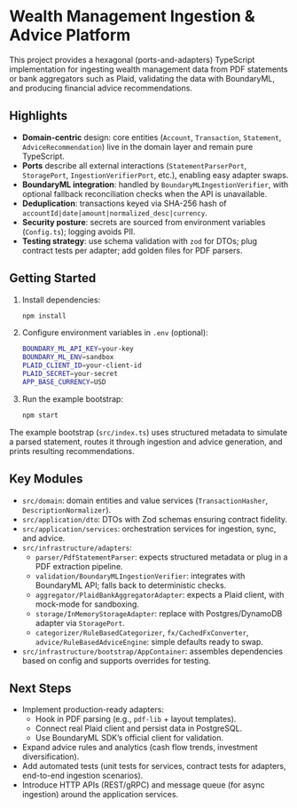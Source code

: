 # Wealth Management Ingestion & Advice Platform

This project provides a hexagonal (ports-and-adapters) TypeScript implementation for ingesting wealth management data from PDF statements or bank aggregators such as Plaid, validating the data with BoundaryML, and producing financial advice recommendations.

## Highlights

- **Domain-centric** design: core entities (`Account`, `Transaction`, `Statement`, `AdviceRecommendation`) live in the domain layer and remain pure TypeScript.
- **Ports** describe all external interactions (`StatementParserPort`, `StoragePort`, `IngestionVerifierPort`, etc.), enabling easy adapter swaps.
- **BoundaryML integration**: handled by `BoundaryMLIngestionVerifier`, with optional fallback reconciliation checks when the API is unavailable.
- **Deduplication**: transactions keyed via SHA-256 hash of `accountId|date|amount|normalized_desc|currency`.
- **Security posture**: secrets are sourced from environment variables (`Config.ts`); logging avoids PII.
- **Testing strategy**: use schema validation with `zod` for DTOs; plug contract tests per adapter; add golden files for PDF parsers.

## Getting Started

1. Install dependencies:
   ```bash
   npm install
   ```
2. Configure environment variables in `.env` (optional):
   ```bash
   BOUNDARY_ML_API_KEY=your-key
   BOUNDARY_ML_ENV=sandbox
   PLAID_CLIENT_ID=your-client-id
   PLAID_SECRET=your-secret
   APP_BASE_CURRENCY=USD
   ```
3. Run the example bootstrap:
   ```bash
   npm start
   ```

The example bootstrap (`src/index.ts`) uses structured metadata to simulate a parsed statement, routes it through ingestion and advice generation, and prints resulting recommendations.

## Key Modules

- `src/domain`: domain entities and value services (`TransactionHasher`, `DescriptionNormalizer`).
- `src/application/dto`: DTOs with Zod schemas ensuring contract fidelity.
- `src/application/services`: orchestration services for ingestion, sync, and advice.
- `src/infrastructure/adapters`:
  - `parser/PdfStatementParser`: expects structured metadata or plug in a PDF extraction pipeline.
  - `validation/BoundaryMLIngestionVerifier`: integrates with BoundaryML API; falls back to deterministic checks.
  - `aggregator/PlaidBankAggregatorAdapter`: expects a Plaid client, with mock-mode for sandboxing.
  - `storage/InMemoryStorageAdapter`: replace with Postgres/DynamoDB adapter via `StoragePort`.
  - `categorizer/RuleBasedCategorizer`, `fx/CachedFxConverter`, `advice/RuleBasedAdviceEngine`: simple defaults ready to swap.
- `src/infrastructure/bootstrap/AppContainer`: assembles dependencies based on config and supports overrides for testing.

## Next Steps

- Implement production-ready adapters:
  - Hook in PDF parsing (e.g., `pdf-lib` + layout templates).
  - Connect real Plaid client and persist data in PostgreSQL.
  - Use BoundaryML SDK’s official client for validation.
- Expand advice rules and analytics (cash flow trends, investment diversification).
- Add automated tests (unit tests for services, contract tests for adapters, end-to-end ingestion scenarios).
- Introduce HTTP APIs (REST/gRPC) and message queue (for async ingestion) around the application services.
